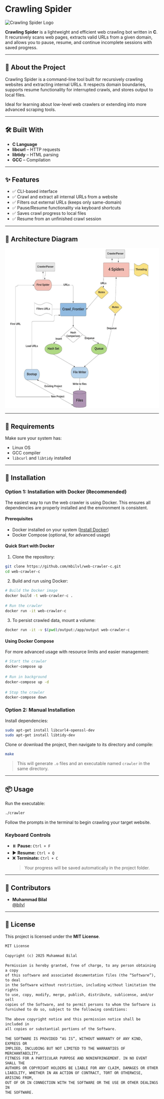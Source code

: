 # Crawling Spider

<img src="https://www.scraping-bot.io/wp-content/uploads/2020/03/Spider-Crawlerweb-shine.png" alt="Crawling Spider Logo" width="200"/>

**Crawling Spider** is a lightweight and efficient web crawling bot written in **C**. It recursively scans web pages, extracts valid URLs from a given domain, and allows you to pause, resume, and continue incomplete sessions with saved progress.

---

## 🚀 About the Project

Crawling Spider is a command-line tool built for recursively crawling websites and extracting internal URLs. It respects domain boundaries, supports resume functionality for interrupted crawls, and stores output to local files.

Ideal for learning about low-level web crawlers or extending into more advanced scraping tools.

---

## 🛠 Built With

- **C Language**
- **libcurl** – HTTP requests
- **libtidy** – HTML parsing
- **GCC** – Compilation

---

## ✨ Features

- ✅ CLI-based interface
- ✅ Crawl and extract all internal URLs from a website
- ✅ Filters out external URLs (keeps only same-domain)
- ✅ Pause/Resume functionality via keyboard shortcuts
- ✅ Saves crawl progress to local files
- ✅ Resume from an unfinished crawl session

---

## 🧭 Architecture Diagram

![Crawling Spider Architecture](assets/architecture.png)

---

## 🧩 Requirements

Make sure your system has:

- Linux OS
- GCC compiler
- `libcurl` and `libtidy` installed

---

## 🔧 Installation

### Option 1: Installation with Docker (Recommended)

The easiest way to run the web crawler is using Docker. This ensures all dependencies are properly installed and the environment is consistent.

#### Prerequisites
- Docker installed on your system ([Install Docker](https://docs.docker.com/get-docker/))
- Docker Compose (optional, for advanced usage)

#### Quick Start with Docker

1. Clone the repository:
```bash
git clone https://github.com/mbilvl/web-crawler-c.git
cd web-crawler-c
```

2. Build and run using Docker:
```bash
# Build the Docker image
docker build -t web-crawler-c .

# Run the crawler
docker run -it web-crawler-c
```

3. To persist crawled data, mount a volume:
```bash
docker run -it -v $(pwd)/output:/app/output web-crawler-c
```

#### Using Docker Compose

For more advanced usage with resource limits and easier management:

```bash
# Start the crawler
docker-compose up

# Run in background
docker-compose up -d

# Stop the crawler
docker-compose down
```

### Option 2: Manual Installation

Install dependencies:

```bash
sudo apt-get install libcurl4-openssl-dev
sudo apt-get install libtidy-dev
```

Clone or download the project, then navigate to its directory and compile:

```bash
make
```

> This will generate `.o` files and an executable named `crawler` in the same directory.

---

## 📦 Usage

Run the executable:

```bash
./crawler
```

Follow the prompts in the terminal to begin crawling your target website.

### Keyboard Controls

- ⏸️ **Pause:** `Ctrl + F`
- ▶️ **Resume:** `Ctrl + Q`
- ❌ **Terminate:** `Ctrl + C`
  > Your progress will be saved automatically in the project folder.

---

## 👤 Contributors

- **Muhammad Bilal**  
  [@bilvl](https://github.com/mbilvl)

---

## 📄 License

This project is licensed under the **MIT License**.

```
MIT License

Copyright (c) 2025 Muhammad Bilal

Permission is hereby granted, free of charge, to any person obtaining a copy
of this software and associated documentation files (the “Software”), to deal
in the Software without restriction, including without limitation the rights
to use, copy, modify, merge, publish, distribute, sublicense, and/or sell
copies of the Software, and to permit persons to whom the Software is
furnished to do so, subject to the following conditions:

The above copyright notice and this permission notice shall be included in
all copies or substantial portions of the Software.

THE SOFTWARE IS PROVIDED “AS IS”, WITHOUT WARRANTY OF ANY KIND, EXPRESS OR
IMPLIED, INCLUDING BUT NOT LIMITED TO THE WARRANTIES OF MERCHANTABILITY,
FITNESS FOR A PARTICULAR PURPOSE AND NONINFRINGEMENT. IN NO EVENT SHALL THE
AUTHORS OR COPYRIGHT HOLDERS BE LIABLE FOR ANY CLAIM, DAMAGES OR OTHER
LIABILITY, WHETHER IN AN ACTION OF CONTRACT, TORT OR OTHERWISE, ARISING FROM,
OUT OF OR IN CONNECTION WITH THE SOFTWARE OR THE USE OR OTHER DEALINGS IN
THE SOFTWARE.
```
